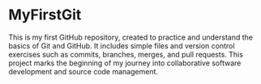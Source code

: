 # MyFirstGit
This is my first GitHub repository, created to practice and understand the basics of Git and GitHub. It includes simple files and version control exercises such as commits, branches, merges, and pull requests. This project marks the beginning of my journey into collaborative software development and source code management.
